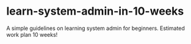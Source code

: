 # learn-system-admin-in-10-weeks
A simple guidelines on learning system admin for beginners. Estimated work plan 10 weeks!
